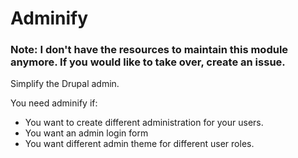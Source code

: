 Adminify
===

### Note: I don't have the resources to maintain this module anymore. If you would like to take over, create an issue.

Simplify the Drupal admin.

You need adminify if:

* You want to create different administration for your users.
* You want an admin login form
* You want different admin theme for different user roles.

